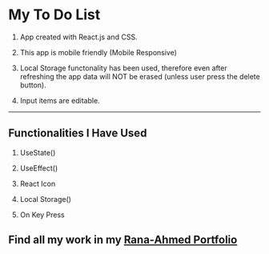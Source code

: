 # My To Do List
1. App created with React.js and CSS.

2. This app is mobile friendly (Mobile Responsive)

3. Local Storage functonality has been used, therefore even after refreshing the app data will NOT be erased (unless user press the delete button).

4. Input items are editable.

---

## Functionalities I Have Used

1. UseState()

2. UseEffect()

3. React Icon

4. Local Storage()

5. On Key Press

## Find all my work in my [Rana-Ahmed Portfolio]("3")

